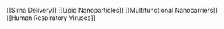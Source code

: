 [[Sirna Delivery]]
[[Lipid Nanoparticles]]
[[Multifunctional Nanocarriers]]
[[Human Respiratory Viruses]]

